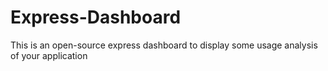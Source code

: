 # Express-Dashboard

This is an open-source express dashboard to display some usage analysis of your application